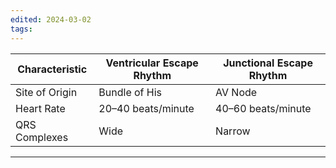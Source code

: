 ```yaml
---
edited: 2024-03-02
tags:
---
```


| Characteristic | Ventricular Escape Rhythm | Junctional Escape Rhythm |
| -------------- | ------------------------- | ------------------------ |
| Site of Origin | Bundle of His             | AV Node                  |
| Heart Rate     | 20–40 beats/minute        | 40–60 beats/minute       |
| QRS Complexes  | Wide                      | Narrow                   |

---
